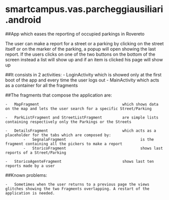 smartcampus.vas.parcheggiausiliari.android
==============================

##App which eases the reporting of occupied parkings in Rovereto

The user can make a report for a street or a parking by clicking on the street itself or on the marker of the parking, a popup will open showing the last report.
If the users clicks on one of the two buttons on the bottom of the screen instead a list will show up and if an item is clicked his page will show up


##It consists in 2 activities:
	- LoginActivity				which is showed only at the first boot of the app and every time the user logs out
	- MainActivity				which acts as a container for all the fragments 

##The fragments that compose the application are:

	-	MapFragment										which shows data on the map and lets the user search for a specific Street/Parking
	
	-	ParkListFragment and StreetListFragment			are simple lists containing respectively only the Parkings or the Streets
	
	-	DetailsFragment									which acts as a placeholder for the tabs which are composed by:
			-	SegnalaFragment									is the fragment containing all the pickers to make a report
			-	StoricoFragment									shows last reports of a Street/Parking
		
	-	StoricoAgenteFragment							shows last ten reports made by a user
	
##Known problems:
	
	-	Sometimes when the user returns to a previous page the views glitches showing the two Fragments overlapping. A restart of the application is needed.